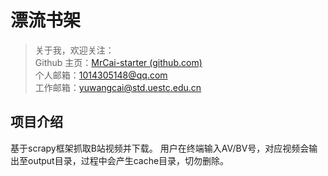 # 漂流书架

> 关于我，欢迎关注：  
> Github 主页：[MrCai-starter (github.com)](https://github.com/MrCai-starter)  
> 个人邮箱：1014305148@qq.com  
> 工作邮箱：yuwangcai@std.uestc.edu.cn

## 项目介绍

基于scrapy框架抓取B站视频并下载。
用户在终端输入AV/BV号，对应视频会输出至output目录，过程中会产生cache目录，切勿删除。
